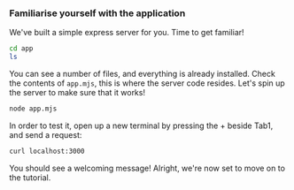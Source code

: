 ### Familiarise yourself with the application
We've built a simple express server for you. Time to get familiar!
```bash
cd app
ls
```
You can see a number of files, and everything is already installed. Check the contents of `app.mjs`, this is where the server code resides. Let's spin up the server to make sure that it works!
```bash
node app.mjs
```
In order to test it, open up a new terminal by pressing the + beside Tab1, and send a request:
```bash
curl localhost:3000
```
You should see a welcoming message! Alright, we're now set to move on to the tutorial.